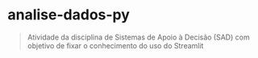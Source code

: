# analise-dados-py

> Atividade da disciplina de Sistemas de Apoio à Decisão (SAD) com objetivo de fixar o conhecimento do uso do Streamlit